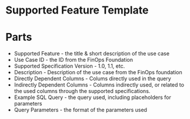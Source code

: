 # Supported Feature Template

# Parts
* Supported Feature - the title & short description of the use case
* Use Case ID - the ID from the FinOps Foundation
* Supported Specification Version - 1.0, 1.1, etc.
* Description - Description of the use case from the FinOps foundation
* Directly Dependent Columns - Colums directly used in the query
* Indirectly Dependent Columns - Columns indirectly used, or related to the used columns through the supported specifications.
* Example SQL Query - the query used, including placeholders for parameters
* Query Parameters - the format of the parameters used
